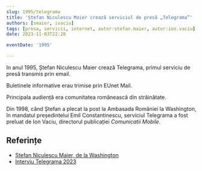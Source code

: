 ```yaml
---
slug: 1995/telegrama
title: 'Ștefan Niculescu Maier crează serviciul de presă „Telegrama”'
authors: [smaier, ivaciu]
tags: [presa, servicii, internet, autor:stefan.maier, autor:ion.vaciu]
date: 2023-11-03T22:20

eventDate: '1995'

---
```


In anul 1995, Ștefan Niculescu Maier crează Telegrama, primul
serviciu de presă transmis prin email.

<!-- truncate -->

Buletinele informative erau trimise prin EUnet Mail.

Principala audiență era comunitatea românească din străinătate.

Din 1998, când Ștefan a plecat la post la Ambasada României la Washington,
în mandatul președintelui Emil Constantinescu, serviciul Telegrama
a fost preluat de Ion Vaciu, directorul publicației _Comunicatii Mobile_.

## Referințe

- [Ștefan Niculescu Maier, de la Washington](https://ziaristii.com/exclusiv-stefan-niculescu-maier-de-la-washington-despre-moartea-colegului-sau-de-complot-anti-ceausist-mihai-creanga/)
- [Interviu Telegrama 2023](https://www.youtube.com/watch?v=M5sL2wEWtbM)
